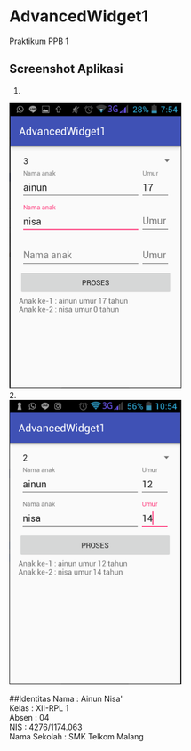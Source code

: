 # AdvancedWidget1
Praktikum PPB 1

## Screenshot Aplikasi
1.  
![Screenshot 1](https://github.com/AinunNisaa/AdvancedWidget1/blob/master/1.PNG) <br>
2.  
![Screenshot 2](https://github.com/AinunNisaa/AdvancedWidget1/blob/master/2.PNG) <br>

##Identitas
Nama : Ainun Nisa'<br>
Kelas : XII-RPL 1 <br>
Absen : 04 <br>
NIS : 4276/1174.063 <br>
Nama Sekolah : SMK Telkom Malang
